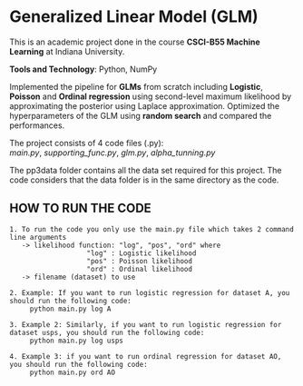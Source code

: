 # Generalized Linear Model (GLM)
This is an academic project done in the course **CSCI-B55 Machine Learning** at Indiana University.

**Tools and Technology**: Python, NumPy

Implemented the pipeline for **GLMs** from scratch including **Logistic**, **Poisson** and **Ordinal regression** using second-level 
maximum likelihood by approximating the posterior using Laplace approximation. Optimized the hyperparameters of the GLM using **random 
search** and compared the performances. 

The project consists of 4 code files (.py):\
_main.py_, _supporting_func.py_, _glm.py_, _alpha_tunning.py_

The pp3data folder contains all the data set required for this project. The code considers that the data folder is in the same directory 
as the code.

## HOW TO RUN THE CODE
    1. To run the code you only use the main.py file which takes 2 command line arguments
       -> likelihood function: "log", "pos", "ord" where
                       "log" : Logistic likelihood
                       "pos" : Poisson likelihood
                       "ord" : Ordinal likelihood
       -> filename (dataset) to use

    2. Example: If you want to run logistic regression for dataset A, you should run the following code:
	     python main.py log A

    3. Example 2: Similarly, if you want to run logistic regression for dataset usps, you should run the following code:
	     python main.py log usps

    4. Example 3: if you want to run ordinal regression for dataset AO, you should run the following code:
	     python main.py ord AO
